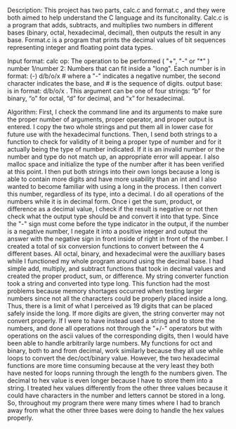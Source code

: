 Description:
This project has two parts, calc.c and format.c , and they were both aimed to help understand the C language and its funcitonality. Calc.c is a program that adds, subtracts, and multiplies two numbers in different bases (binary, octal, hexadecimal, decimal), then outputs the result in any base. Format.c is a program that prints the decimal values of bit sequences representing integer and floating point data types. 

Input format: calc <op> <number1> <number2> <output base>
op: The operation to be performed ( "+", "-" or "*" )
number 1/number 2: Numbers that can fit inside a "long". Each number is in format: (-) d/b/o/x # where a "-" indicates a negative number, the second character indicates the base, and # is the sequence of digits. 
output base: is in format: d/b/o/x . This argument can be one of four strings: “b” for binary, “o” for octal, “d” for decimal, and “x” for hexadecimal. 

Algorithm:
First, I check the command line and its arguments to make sure the proper number of arguments, proper operator, and proper output is entered. I copy the two whole strings and put them all in lower case for future use with the hexadecimal functions. Then, I send both strings to a function to check for validity of it being a proper type of number and for it actually being the type of number indicated. If it is an invalid number or the number and type do not match up, an appropriate error will appear. I also malloc space and initialize the type of the number after it has been verified at this point. I then put both strings into their own longs because a long is able to contain more digits and have more usability than an int and I also wanted to become familiar with using a long in the process. I then convert this number, regardless of its type, into a decimal. I do all operations of the numbers while it is in decimal form. Once i get the sum, product, or difference as a decimal value, I check if the result is negative or not then check what the output type should be and convert it into that type. Since the "-" sign must come before the type indicator in the output, if the number is a negative number, I negate it into a positive integer and output the answer with the negative sign in front inside of right in front of the number. I created a total of six conversion functions to convert between the 4 different bases. All octal, binary, and hexadecimal were the auxilliary bases while I functioned my whole program around using the decimal base. I had simple add, multiply, and subtract functions that took in decimal values and created the proper product, sum, or difference. My string converter function took a string and converted into type long. This function had the most problems because memory shortages occurred when testing larger numbers since not all the characters could be properly placed inside a long. Thus, there is a limit of what I perceived as 19 digits that can be placed safely inside the long. If more digits are given, the string converter may not convert properly. If I were to have instead used a string and to store the numbers, and done all operations not through the "+/-" operators but with operations on the ascii values of the corresponding digits, then I would have been able to handle arbitrarily large numbers. My functions for oct and binary, both to and from decimal, work similarly because they all use while loops to convert the dec/oct/binary value. However, the two hexadecimal functions are more time consuming because at the very least they both have nested for loops running through the length fo the numbers given. The decimal to hex value is even longer because I have to store them into a string. I treated hex values differently from the other three values because it could have characters in the number and letters cannot be stored in a long. So, throughout my program there were many times where I had to branch away from what the other three bases were doing to handle the hex values properly. 


